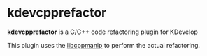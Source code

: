 # kdevcpprefactor

**kdevcpprefactor** is a C/C++ code refactoring plugin for KDevelop

This plugin uses the [libcppmanip](https://github.com/rafalprzywarski/libcppmanip) to perform the actual refactoring.
